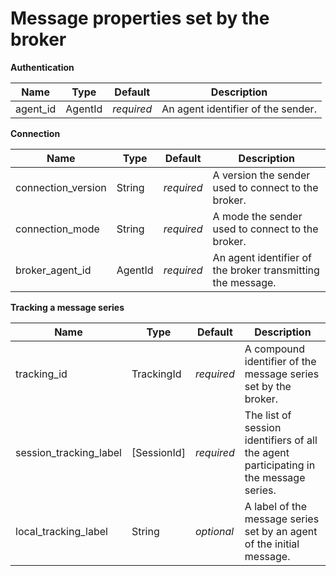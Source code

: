 # Message properties set by the broker

**Authentication**

Name               | Type    | Default    | Description
------------------ | ------- | ---------- | ------------------
agent_id           | AgentId | _required_ | An agent identifier of the sender.



**Connection**

Name               | Type    | Default    | Description
------------------ | ------- | ---------- | ------------------
connection_version | String  | _required_ | A version the sender used to connect to the broker.
connection_mode    | String  | _required_ | A mode the sender used to connect to the broker.
broker_agent_id    | AgentId | _required_ | An agent identifier of the broker transmitting the message.



**Tracking a message series**

Name                   | Type        | Default    | Description
---------------------- | ----------- | ---------- | ------------------
tracking_id            | TrackingId  | _required_ | A compound identifier of the message series set by the broker.
session_tracking_label | [SessionId] | _required_ | The list of session identifiers of all the agent participating in the message series.
local_tracking_label   | String      | _optional_ | A label of the message series set by an agent of the initial message.
